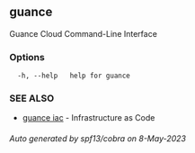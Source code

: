 ## guance

Guance Cloud Command-Line Interface

### Options

```
  -h, --help   help for guance
```

### SEE ALSO

* [guance iac](guance_iac.md)	 - Infrastructure as Code

###### Auto generated by spf13/cobra on 8-May-2023
